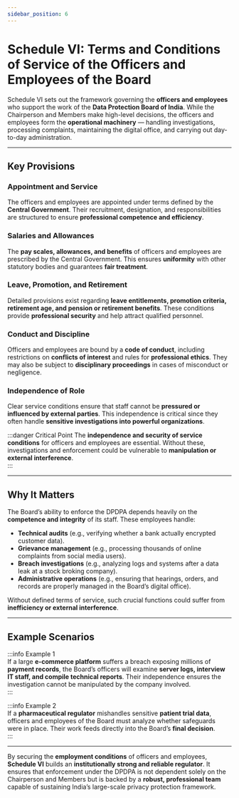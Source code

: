 ```yaml
---
sidebar_position: 6
---
```


# Schedule VI: Terms and Conditions of Service of the Officers and Employees of the Board

Schedule VI sets out the framework governing the **officers and employees** who support the work of the **Data Protection Board of India**. While the Chairperson and Members make high-level decisions, the officers and employees form the **operational machinery** — handling investigations, processing complaints, maintaining the digital office, and carrying out day-to-day administration.

---

## Key Provisions

### Appointment and Service
The officers and employees are appointed under terms defined by the **Central Government**. Their recruitment, designation, and responsibilities are structured to ensure **professional competence and efficiency**.

### Salaries and Allowances
The **pay scales, allowances, and benefits** of officers and employees are prescribed by the Central Government. This ensures **uniformity** with other statutory bodies and guarantees **fair treatment**.

### Leave, Promotion, and Retirement
Detailed provisions exist regarding **leave entitlements, promotion criteria, retirement age, and pension or retirement benefits**. These conditions provide **professional security** and help attract qualified personnel.

### Conduct and Discipline
Officers and employees are bound by a **code of conduct**, including restrictions on **conflicts of interest** and rules for **professional ethics**. They may also be subject to **disciplinary proceedings** in cases of misconduct or negligence.

### Independence of Role
Clear service conditions ensure that staff cannot be **pressured or influenced by external parties**. This independence is critical since they often handle **sensitive investigations into powerful organizations**.

:::danger Critical Point
The **independence and security of service conditions** for officers and employees are essential. Without these, investigations and enforcement could be vulnerable to **manipulation or external interference**.  
:::

---

## Why It Matters

The Board’s ability to enforce the DPDPA depends heavily on the **competence and integrity** of its staff. These employees handle:  

- **Technical audits** (e.g., verifying whether a bank actually encrypted customer data).  
- **Grievance management** (e.g., processing thousands of online complaints from social media users).  
- **Breach investigations** (e.g., analyzing logs and systems after a data leak at a stock broking company).  
- **Administrative operations** (e.g., ensuring that hearings, orders, and records are properly managed in the Board’s digital office).  

Without defined terms of service, such crucial functions could suffer from **inefficiency or external interference**.

---

## Example Scenarios

:::info Example 1  
If a large **e-commerce platform** suffers a breach exposing millions of **payment records**, the Board’s officers will examine **server logs, interview IT staff, and compile technical reports**. Their independence ensures the investigation cannot be manipulated by the company involved.  
:::

:::info Example 2  
If a **pharmaceutical regulator** mishandles sensitive **patient trial data**, officers and employees of the Board must analyze whether safeguards were in place. Their work feeds directly into the Board’s **final decision**.  
:::

---

By securing the **employment conditions** of officers and employees, **Schedule VI** builds an **institutionally strong and reliable regulator**. It ensures that enforcement under the DPDPA is not dependent solely on the Chairperson and Members but is backed by a **robust, professional team** capable of sustaining India’s large-scale privacy protection framework.
